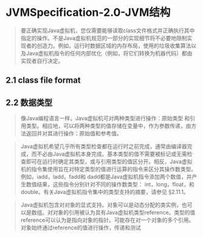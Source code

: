 # JVMSpecification-2.0-JVM结构


> 要正确实现Java虚拟机，您仅需要能够读取class文件格式并正确执行其中指定的操作。不是Java虚拟机规范的一部分的实现细节将不必要地限制实现者的创造力。例如，运行时数据区域的内存布局，使用的垃圾收集算法以及Java虚拟机指令的任何内部优化（例如，将它们转换为机器代码）都由实现者自行决定。

## 2.1 class file format

## 2.2 数据类型

> 像Java编程语言一样，Java虚拟机可对两种类型进行操作：原始类型 和引用类型。相应地，可以将两种类型的值存储在变量中，作为参数传递，由方法返回并对其进行操作：原始值和参考值。

> Java虚拟机希望几乎所有类型检查都在运行时之前完成，通常由编译器完成，而不必由Java虚拟机本身完成。基本类型的值不需要被标记或无需检查即可在运行时确定其类型，或与引用类型的值区分开。相反，Java虚拟机的指令集使用旨在对特定类型的值进行运算的指令来区分其操作数类型。例如，iadd，ladd，fadd和 dadd都是Java虚拟机指令添加两个数值，并产生数值结果，这些指令分别针对不同的操作数类型： int，long，float，和double。有关Java虚拟机指令集中的类型支持的摘要，请参见 §2.11.1。

> Java虚拟机包含对对象的显式支持。对象可以是动态分配的类实例，也可以是数组。对对象的引用被认为具有Java虚拟机类型reference。类型的值reference可以认为是指向对象的指针。可能存在对一个对象的多个引用。对象始终通过reference的值进行操作，传递和测试 







